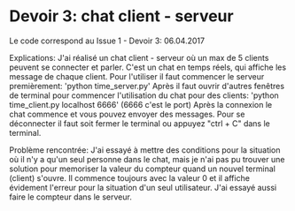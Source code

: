 # Devoir 3: chat client - serveur
Le code correspond au Issue 1 - Devoir 3: 06.04.2017

Explications:
J'ai réalisé un chat client - serveur où un max de 5 clients peuvent se connecter et parler. 
C'est un chat en temps réels, qui affiche les message de chaque client. 
Pour l'utiliser il faut commencer le serveur premièrement: 'python time_server.py' 
Après il faut ouvrir d'autres fenêtres de terminal pour commencer l'utilisation du chat pour des clients: 'python time_client.py localhost 6666' (6666 c'est le port)
Après la connexion le chat commence et vous pouvez envoyer des messages.
Pour se déconnecter il faut soit fermer le terminal ou appuyez "ctrl + C" dans le terminal. 

Problème rencontrée: 
J'ai essayé à mettre des conditions pour la situation où il n'y a qu'un seul personne dans le chat, mais je n'ai pas pu trouver une solution
pour memoriser la valeur du compteur quand un nouvel terminal (client) s'ouvre. Il commence toujours avec la valeur 0 et il affiche évidement l'erreur
pour la situation d'un seul utilisateur.  J'ai essayé aussi faire le compteur dans le serveur.
